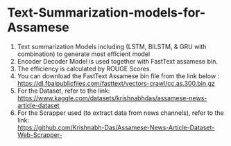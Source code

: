 # Text-Summarization-models-for-Assamese
1. Text summarization Models including (LSTM, BILSTM, &amp; GRU with combination) to generate most efficient model
2. Encoder Decoder Model is used together with FastText assamese bin.
3. The efficiency is calculated by ROUGE Scores.
4. You can download the FastText Assamese bin file from the link below :\
    https://dl.fbaipublicfiles.com/fasttext/vectors-crawl/cc.as.300.bin.gz 
5. For the Dataset, refer to the link:
    https://www.kaggle.com/datasets/krishnabhdas/assamese-news-article-dataset
6. For the Scrapper used (to extract data from news channels), refer to the link:\
    https://github.com/Krishnabh-Das/Assamese-News-Article-Dataset-Web-Scrapper-
   
